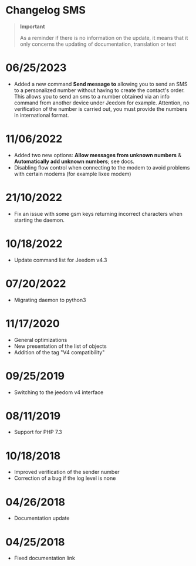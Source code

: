# Changelog SMS

>**Important**
>
>As a reminder if there is no information on the update, it means that it only concerns the updating of documentation, translation or text

# 06/25/2023

- Added a new command **Send message to** allowing you to send an SMS to a personalized number without having to create the contact's order. This allows you to send an sms to a number obtained via an info command from another device under Jeedom for example. Attention, no verification of the number is carried out, you must provide the numbers in international format.

# 11/06/2022

- Added two new options: **Allow messages from unknown numbers** & **Automatically add unknown numbers**; see docs.
- Disabling flow control when connecting to the modem to avoid problems with certain modems (for example lixee modem)

# 21/10/2022

- Fix an issue with some gsm keys returning incorrect characters when starting the daemon.

# 10/18/2022

- Update command list for Jeedom v4.3

# 07/20/2022

- Migrating daemon to python3

# 11/17/2020

- General optimizations
- New presentation of the list of objects
- Addition of the tag "V4 compatibility"

# 09/25/2019

- Switching to the jeedom v4 interface

# 08/11/2019

- Support for PHP 7.3

# 10/18/2018

- Improved verification of the sender number
- Correction of a bug if the log level is none

# 04/26/2018

- Documentation update

# 04/25/2018

- Fixed documentation link
